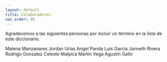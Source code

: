 ```yaml
---
layout: default
title: Colaboradores
nav_order: 99
---
```


Agradecemos a las siguientes personas por incluir un término en la lista de este diccionario.


Malena Manzanares
Jordan Urias
Angel Panda
Luis Garcia
Janneth Rivera
Rodrigo Gonzalez
Celeste Malpica
Martin Vega
Agustín Gallo